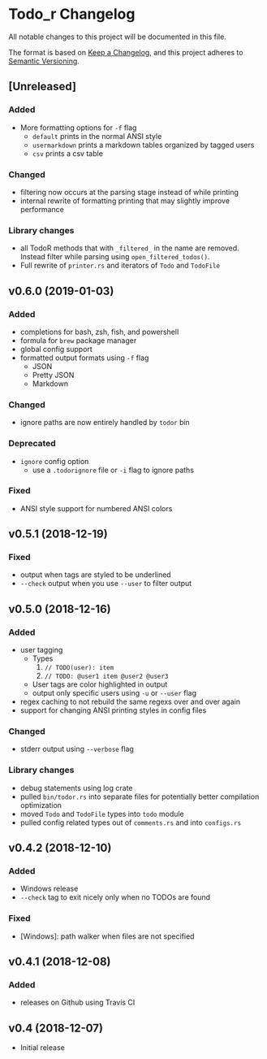 # Todo_r Changelog
All notable changes to this project will be documented in this file.

The format is based on [Keep a Changelog](https://keepachangelog.com/en/1.0.0/),
and this project adheres to [Semantic Versioning](https://semver.org/spec/v2.0.0.html).

<!-- ## [Unreleased] -->
<!-- ### Added -->
<!-- ### Changed -->
<!-- ### Deprecated -->
<!-- ### Removed -->
<!-- ### Fixed -->
<!-- ### Security -->

## [Unreleased]
### Added
- More formatting options for `-f` flag
	- `default` prints in the normal ANSI style
	- `usermarkdown` prints a markdown tables organized by tagged users
	- `csv` prints a csv table

### Changed
- filtering now occurs at the parsing stage instead of while printing
- internal rewrite of formatting printing that may slightly improve performance

### Library changes
- all TodoR methods that with `_filtered_` in the name are removed. Instead filter while parsing using `open_filtered_todos()`.
- Full rewrite of `printer.rs` and iterators of `Todo` and `TodoFile`


## v0.6.0 (2019-01-03)
### Added
- completions for bash, zsh, fish, and powershell
- formula for `brew` package manager
- global config support
- formatted output formats using `-f` flag
	- JSON
	- Pretty JSON
	- Markdown

### Changed
- ignore paths are now entirely handled by `todor` bin

### Deprecated
- `ignore` config option
	- use a `.todorignore` file or `-i` flag to ignore paths

### Fixed
- ANSI style support for numbered ANSI colors


## v0.5.1 (2018-12-19)
### Fixed
- output when tags are styled to be underlined
- `--check` output when you use `--user` to filter output


## v0.5.0 (2018-12-16)
### Added
- user tagging
	- Types
		1. `// TODO(user): item`
		2. `// TODO: @user1 item @user2 @user3`
	- User tags are color highlighted in output
	- output only specific users using `-u` or `--user` flag
- regex caching to not rebuild the same regexs over and over again
- support for changing ANSI printing styles in config files

### Changed
- stderr output using `--verbose` flag

### Library changes
- debug statements using log crate
- pulled `bin/todor.rs` into separate files for potentially better compilation optimization
- moved `Todo` and `TodoFile` types into `todo` module
- pulled config related types out of `comments.rs` and into `configs.rs`


## v0.4.2 (2018-12-10)
### Added
- Windows release
- `--check` tag to exit nicely only when no TODOs are found

### Fixed
- [Windows]: path walker when files are not specified


## v0.4.1 (2018-12-08)
### Added
- releases on Github using Travis CI


## v0.4 (2018-12-07)
- Initial release

